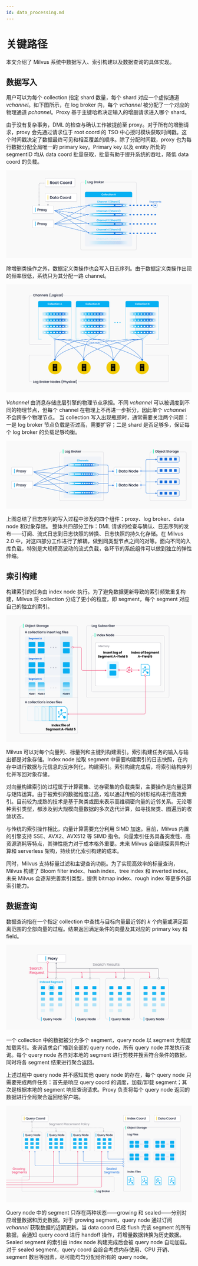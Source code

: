 ```yaml
---
id: data_processing.md
---
```


# 关键路径

本文介绍了 Milvus 系统中数据写入、索引构建以及数据查询的具体实现。

## 数据写入

用户可以为每个 collection 指定 shard 数量，每个 shard 对应一个虚拟通道 _vchannel_。如下图所示，在 log broker 内，每个 _vchannel_ 被分配了一个对应的物理通道 _pchannel_。Proxy 基于主键哈希决定输入的增删请求进入哪个 shard。

由于没有复杂事务，DML 的检查与确认工作被提前至 proxy。对于所有的增删请求，proxy 会先通过请求位于 root coord 的 TSO 中心授时模块获取时间戳。这个时间戳决定了数据最终可见和相互覆盖的顺序。除了分配时间戳，proxy 也为每行数据分配全局唯一的 primary key。Primary key 以及 entity 所处的 segmentID 均从 data coord 批量获取，批量有助于提升系统的吞吐，降低 data coord 的负载。

![Channels 1](../../../../assets/channels_1.jpg "每个 shard 对应一个虚拟通道 vchannel。")

除增删类操作之外，数据定义类操作也会写⼊⽇志序列。由于数据定义类操作出现的频率很低，系统只为其分配一路 channel。

![Channels 2](../../../../assets/channels_2.jpg "Log broker 节点。")

_Vchannel_ 由消息存储底层引擎的物理节点承担。不同 _vchannel_ 可以被调度到不同的物理节点，但每个 channel 在物理上不再进一步拆分，因此单个 _vchannel_ 不会跨多个物理节点。 当 collection 写入出现瓶颈时，通常需要关注两个问题：一是 log broker 节点负载是否过高，需要扩容；二是 shard 是否足够多，保证每个 log broker 的负载足够均衡。

![Write log sequence](../../../../assets/write_log_sequence.jpg "⽇志序列的写⼊过程。")

上图总结了日志序列的写⼊过程中涉及的四个组件：proxy、log broker、data node 和对象存储。 整体共四部分工作：DML 请求的检查与确认、日志序列的发布——订阅、流式日志到日志快照的转换、日志快照的持久化存储。在 Milvus 2.0 中，对这四部分工作进行了解耦，做到同类型节点之间的对等。面向不同的⼊库负载，特别是大规模⾼波动的流式负载，各环节的系统组件可以做到独立的弹性伸缩。

## 索引构建

构建索引的任务由 index node 执⾏。为了避免数据更新导致的索引频繁重复构建，Milvus 将 collection 分成了更⼩的粒度，即 segment，每个 segment 对应自己的独立的索引。

![Index building](../../../../assets/index_building.jpg "索引构建。")

Milvus 可以对每个向量列、标量列和主键列构建索引。索引构建任务的输⼊与输出都是对象存储。Index node 拉取 segment 中需要构建索引的日志快照，在内存中进⾏数据与元信息的反序列化，构建索引。索引构建完成后，将索引结构序列化并写回对象存储。

对向量构建索引的过程属于计算密集、访存密集的负载类型，主要操作是向量运算与矩阵运算。由于被索引的数据维度过高，难以通过传统的树形结构进行高效索引。目前较为成熟的技术是基于聚类或图来表示高维稠密向量的近邻关系。无论哪种索引类型，都涉及到大规模向量数据的多次迭代计算，如寻找聚类、图遍历的收敛状态。

与传统的索引操作相比，向量计算需要充分利⽤ SIMD 加速。目前，Milvus 内置的引擎支持 SSE、AVX2、AVX512 等 SIMD 指令。向量索引任务具备突发性、高资源消耗等特点，其弹性能力对于成本格外重要。未来 Milvus 会继续探索异构计算和 serverless 架构，持续优化索引构建的成本。

同时，Milvus 支持标量过滤和主键查询功能。为了实现高效率的标量查询，Milvus 构建了 Bloom filter index、hash index、tree index 和 inverted index。未来 Milvus 会逐渐完善索引类型，提供 bitmap index、rough index 等更多外部索引能力。

## 数据查询

数据查询指在一个指定 collection 中查找与目标向量最近邻的 _k_ 个向量或满足距离范围的全部向量的过程。结果返回满足条件的向量及其对应的 primary key 和 field。

![Data query](../../../../assets/data_query.jpg "数据查询。")

一个 collection 中的数据被分为多个 segment，query node 以 segment 为粒度加载索引。查询请求会广播到全部的 query node，所有 query node 并发执行查询。每个 query node 各自对本地的 segment 进行剪枝并搜索符合条件的数据，同时将各 segment 结果进行聚合返回。

上述过程中 query node 并不感知其他 query node 的存在，每个 query node 只需要完成两件任务：首先是响应 query coord 的调度，加载/卸载 segment；其次是根据本地的 segment 响应查询请求。Proxy 负责将每个 query node 返回的数据进行全局聚合返回给客户端。

![Handoff](../../../../assets/handoff.jpg "Handoff 操作。")

Query node 中的 segment 只存在两种状态——growing 和 sealed——分别对应增量数据和历史数据。对于 growing segment，query node 通过订阅 _vchannel_ 获取数据的近期更新。当 data coord 已经 flush 完该 segment 的所有数据，会通知 query coord 进行 handoff 操作，将增量数据转换为历史数据。Sealed segment 的索引由 index node 构建完成后会被 query node 自动加载。对于 sealed segment，query coord 会综合考虑内存使用、CPU 开销、segment 数目等因素，尽可能均匀分配给所有的 query node。
